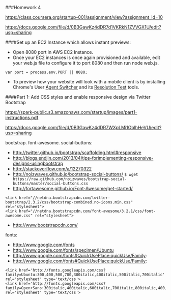 ###Homework 4

https://class.coursera.org/startup-001/assignment/view?assignment_id=10

https://docs.google.com/file/d/0B3GawKz4dDR7d1VKRkN1ZVVGX1U/edit?usp=sharing

####Set up an EC2 Instance which allows instant previews:

* Open 8080 port in AWS EC2 Instance.
* Once your EC2 instances is once again provisioned and available, edit your web.js file to configure it to port 8080 and then run node web.js.
```
var port = process.env.PORT || 8080;
```
* To preview how your website will look with a mobile client is by installing Chrome's User [Agent Switcher](https://chrome.google.com/webstore/detail/user-agent-switcher-for-c/djflhoibgkdhkhhcedjiklpkjnoahfmg?hl=en-US) and its [Resolution Test](https://chrome.google.com/webstore/detail/resolution-test/idhfcdbheobinplaamokffboaccidbal?hl=en) tools. 

####Part 1: Add CSS styles and enable responsive design via Twitter Bootstrap

https://spark-public.s3.amazonaws.com/startup/images/part1-instructions.pdf

https://docs.google.com/file/d/0B3GawKz4dDR7WXpLMi1OblhHeVU/edit?usp=sharing

bootstrap. font-awesome. social-buttons:
* http://twitter.github.io/bootstrap/scaffolding.html#responsive
* http://blogs.endjin.com/2013/04/tips-forimplementing-responsive-designs-usingbootstrap
* http://stackoverflow.com/a/12270322
* http://noizwaves.github.io/bootstrap-social-buttons/
```$ wget https://raw.github.com/noizwaves/bootstrap-social-buttons/master/social-buttons.css```
* http://fortawesome.github.io/Font-Awesome/get-started/

```
<link href="//netdna.bootstrapcdn.com/twitter-bootstrap/2.3.2/css/bootstrap-combined.no-icons.min.css" rel="stylesheet">
<link href="//netdna.bootstrapcdn.com/font-awesome/3.2.1/css/font-awesome.css" rel="stylesheet">
```
* http://www.bootstrapcdn.com/

fonts:
* http://www.google.com/fonts
* http://www.google.com/fonts/specimen/Ubuntu
* http://www.google.com/fonts#QuickUsePlace:quickUse/Family:
* http://www.google.com/fonts#QuickUsePlace:quickUse/Family:

```
<link href='http://fonts.googleapis.com/css?family=Ubuntu:300,400,500,700,300italic,400italic,500italic,700italic' rel='stylesheet' type='text/css'>
<link href='http://fonts.googleapis.com/css?family=Open+Sans:300italic,400italic,600italic,700italic,800italic,400,300,600,700,800' rel='stylesheet' type='text/css'>
```

